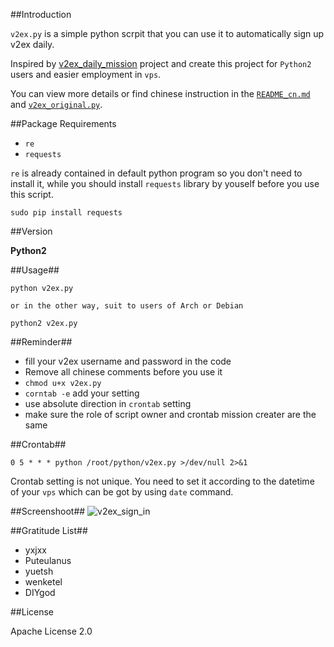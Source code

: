 ##Introduction

`v2ex.py` is a simple python scrpit that you can use it to automatically sign up v2ex daily.

Inspired by [v2ex\_daily\_mission](https://github.com/yxjxx/v2ex_daily_mission) project and create this project for `Python2` users and easier employment in `vps`.

You can view more details or find chinese instruction in the [`README_cn.md`](https://github.com/starlightme/v2ex-daily-sgin-in/blob/master/README_CN.md)  and [`v2ex_original.py`](https://github.com/starlightme/v2ex-daily-sgin-in/blob/master/v2ex_original.py).


##Package Requirements 


* `re`
* `requests`

`re` is already contained in default python program so you don't need to install it, while you should install `requests` library by youself before you use this script.

	sudo pip install requests
	
##Version

**Python2**

##Usage##

	python v2ex.py
	
	or in the other way, suit to users of Arch or Debian
	
	python2 v2ex.py
	

##Reminder##

* fill your v2ex username and password in the code
* Remove all chinese comments before you use it
* `chmod u+x v2ex.py`
* `corntab -e` add your setting
* use absolute direction in `crontab` setting
* make sure the role of script owner and crontab mission creater are the same

##Crontab##

	0 5 * * * python /root/python/v2ex.py >/dev/null 2>&1
	
Crontab setting is not unique. You need to set it according to the datetime of your `vps` which can be got by using `date` command.

##Screenshoot##
![v2ex_sign_in](http://7o52g5.com1.z0.glb.clouddn.com/屏幕快照%202015-12-11%20下午5.13.28.jpg)

##Gratitude List##

* yxjxx
* Puteulanus
* yuetsh
* wenketel
* DIYgod

##License

Apache License 2.0